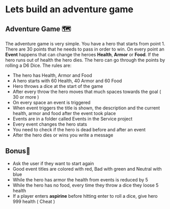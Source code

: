 # Lets build an adventure game
## Adventure Game 🗺
The adventure game is very simple. You have a hero that starts from point 1. There are 30 points that he needs to pass in order to win. On every point an **Event** happens that can change the heroes **Health**, **Armor** or **Food**. If the hero runs out of health the hero dies. The hero can go through the points by rolling a D6 Dice. The rules are:
* The hero has Health, Armor and Food
* A hero starts with 60 Health, 40 Armor and 60 Food
* Hero throws a dice at the start of the game
* After every throw the hero moves that much spaces towards the goal ( 30 or more )
* On every space an event is triggered 
* When event triggers the title is shown, the description and the current health, armor and food after the event took place
* Events are in a folder called Events in the Service project
* Every event changes the hero stats
* You need to check if the hero is dead before and after an event
* After the hero dies or wins you write a message

## Bonus🚩
* Ask the user if they want to start again
* Good event titles are colored with red, Bad with green and Neutral with blue
* While the hero has armor the health from events is reduced by 5
* While the hero has no food, every time they throw a dice they loose 5 health
* If a player enters **aspirine** before hitting enter to roll a dice, give hero 999 health ( Cheat )
